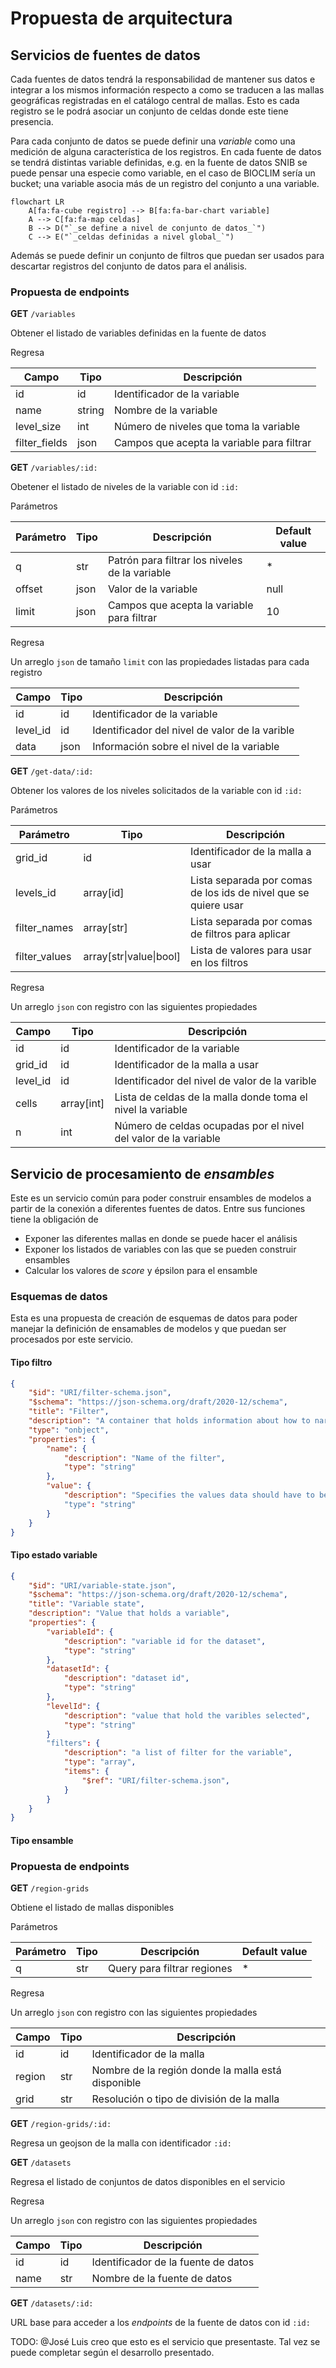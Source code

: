 # Propuesta de arquitectura

## Servicios de fuentes de datos

Cada fuentes de datos tendrá la responsabilidad de mantener sus datos e integrar
a los mismos información respecto a como se traducen a las mallas geográficas 
registradas en el catálogo central de mallas. Esto es cada registro se le podrá
asociar un conjunto de celdas donde este tiene presencia.

Para cada conjunto de datos se puede definir una _variable_ como una medición 
de alguna característica de los registros. En cada fuente de datos se tendrá 
distintas variable definidas, e.g. en la fuente de datos SNIB se puede pensar 
una especie como variable, en el caso de BIOCLIM sería un bucket; una variable 
asocia más de un registro del conjunto a una variable.

```mermaid
flowchart LR
    A[fa:fa-cube registro] --> B[fa:fa-bar-chart variable]
    A --> C[fa:fa-map celdas]
    B --> D("`_se define a nivel de conjunto de datos_`")
    C --> E("`_celdas definidas a nivel global_`")
```

Además se puede definir un conjunto de filtros que puedan ser usados para 
descartar registros del conjunto de datos para el análisis.

### Propuesta de endpoints

**GET** `/variables`

Obtener el listado de variables definidas en la fuente de datos 

Regresa

| Campo         | Tipo   | Descripción                                |
|---------------|--------|--------------------------------------------|
| id            | id     | Identificador de la variable               |
| name          | string | Nombre de la variable                      |
| level_size    | int    | Número de niveles que toma la variable     |
| filter_fields | json   | Campos que acepta la variable para filtrar |

**GET** `/variables/:id:`

Obetener el listado de niveles de la variable con id `:id:`

Parámetros

| Parámetro | Tipo | Descripción                                    | Default value |
|-----------|------|------------------------------------------------|---------------|
| q         | str  | Patrón para filtrar los niveles de la variable | *             |
| offset    | json | Valor de la variable                           | null          |
| limit     | json | Campos que acepta la variable para filtrar     | 10            |

Regresa

Un arreglo `json` de tamaño `limit` con las propiedades listadas para cada registro 

| Campo    | Tipo | Descripción                                    |
|----------|------|------------------------------------------------|
| id       | id   | Identificador de la variable                   |
| level_id | id   | Identificador del nivel de valor de la varible |
| data     | json | Información sobre el nivel de la variable      |

**GET** `/get-data/:id:`

Obtener los valores de los niveles solicitados de la variable con id `:id:`

Parámetros

| Parámetro     | Tipo                    | Descripción                                                     |
|---------------|-------------------------|-----------------------------------------------------------------|
| grid_id       | id                      | Identificador de la malla a usar                                |
| levels_id     | array[id]               | Lista separada por comas de los ids de nivel que se quiere usar |
| filter_names  | array[str]              | Lista separada por comas de filtros para aplicar                |
| filter_values | array[str\|value\|bool] | Lista de valores para usar en los filtros                       |

Regresa

Un arreglo `json` con registro con las siguientes propiedades

| Campo    | Tipo       | Descripción                                                     |
|----------|------------|-----------------------------------------------------------------|
| id       | id         | Identificador de la variable                                    |
| grid_id  | id         | Identificador de la malla a usar                                |
| level_id | id         | Identificador del nivel de valor de la varible                  |
| cells    | array[int] | Lista de celdas de la malla donde toma el nivel la variable     |
| n        | int        | Número de celdas ocupadas por el nivel del valor de la variable |

## Servicio de procesamiento de _ensambles_

Este es un servicio común para poder construir ensambles de modelos a partir de 
la conexión a diferentes fuentes de datos. Entre sus funciones tiene la 
obligación de 
  
  - Exponer las diferentes mallas en donde se puede hacer el análisis
  - Exponer los listados de variables con las que se pueden construir ensambles
  - Calcular los valores de _score_ y épsilon para el ensamble


### Esquemas de datos 

Esta es una propuesta de creación de esquemas de datos para poder manejar la 
definición de ensamables de modelos y que puedan ser procesados por este 
servicio.

#### Tipo filtro

```json
{
    "$id": "URI/filter-schema.json",
    "$schema": "https://json-schema.org/draft/2020-12/schema",
    "title": "Filter",
    "description": "A container that holds information about how to narrow down a set of data",
    "type": "onbject",
    "properties": {
        "name": {
            "description": "Name of the filter",
            "type": "string"
        },
        "value": {
            "description": "Specifies the values data should have to be included based on this filter"
            "type": "string"
        }
    }
}
```

#### Tipo estado variable

```json
{
    "$id": "URI/variable-state.json",
    "$schema": "https://json-schema.org/draft/2020-12/schema",
    "title": "Variable state",
    "description": "Value that holds a variable",
    "properties": {
        "variableId": {
            "description": "variable id for the dataset",
            "type": "string"
        },
        "datasetId": {
            "description": "dataset id",
            "type": "string"
        },
        "levelId": {
            "description": "value that hold the varibles selected",
            "type": "string"
        }
        "filters": {
            "description": "a list of filter for the variable",
            "type": "array",
            "items": {
                "$ref": "URI/filter-schema.json",
            }
        }
    }
}
```

#### Tipo ensamble





### Propuesta de endpoints

**GET** `/region-grids`

Obtiene el listado de mallas disponibles

Parámetros

| Parámetro | Tipo | Descripción                 | Default value |
|-----------|------|-----------------------------|---------------|
| q         | str  | Query para filtrar regiones | *             |

Regresa

Un arreglo `json` con registro con las siguientes propiedades

| Campo  | Tipo | Descripción                                        |
|--------|------|----------------------------------------------------|
| id     | id   | Identificador de la malla                          |
| region | str  | Nombre de la región donde la malla está disponible |
| grid   | str  | Resolución o tipo de división de la malla          |


**GET** `/region-grids/:id:`

Regresa un geojson de la malla con identificador `:id:`

**GET** `/datasets`

Regresa el listado de conjuntos de datos disponibles en el servicio

Regresa

Un arreglo `json` con registro con las siguientes propiedades

| Campo | Tipo | Descripción                         |
|-------|------|-------------------------------------|
| id    | id   | Identificador de la fuente de datos |
| name  | str  | Nombre de la fuente de datos        |

**GET** `/datasets/:id:`

URL base para acceder a los _endpoints_ de la fuente de datos con id `:id:` 

TODO: @José Luis creo que esto es el servicio que presentaste. Tal vez se puede
completar según el desarrollo presentado.

